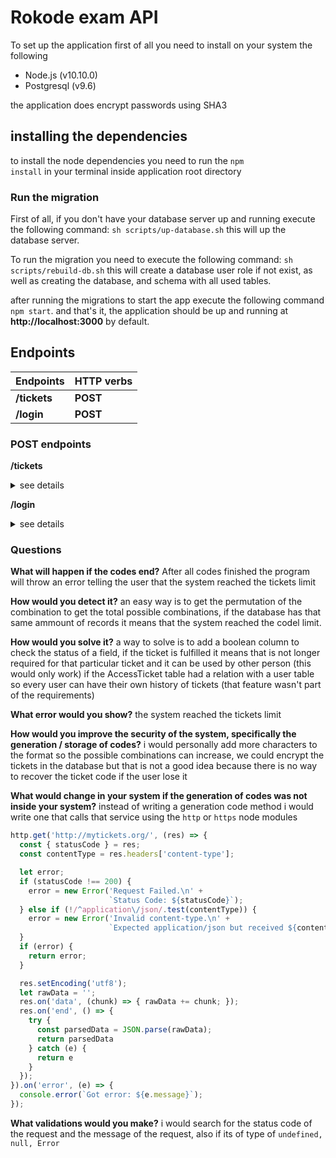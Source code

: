 # Rokode exam API

To set up the application first of all you need to install on your system the following
- Node.js (v10.10.0)
- Postgresql (v9.6)

the application does encrypt passwords using SHA3

## installing the dependencies
to install the node dependencies you need to run the <code>npm install</code> in your terminal inside application root directory

### Run the migration

First of all, if you don't have your database server up and running execute the following command: <code>sh scripts/up-database.sh</code>
this will up the database server.

To run the migration you need to execute the following command: <code>sh scripts/rebuild-db.sh</code>
this will create a database user role if not exist, as well as creating the database, and schema with all used tables.



after running the migrations to start the app execute the following command <code>npm start</code>.
and that's it, the application should be up and running at __http://localhost:3000__ by default.



## Endpoints

Endpoints    |  HTTP verbs    
------------ | -------------
__/tickets__ |  __POST__
__/login__   |  __POST__



### POST endpoints
__/tickets__
<details>
<summary>see details</summary>
  <details>
  <summary>request details</summary>
       <pre>
        {
        	"name": "Ernesto Salazar",
        	"password": "$miPassword0."
        }
      </pre>
  </details>
  
  <details>
  <summary>response</summary>
         <pre>
          {
              "id": 1,
              "name": "ernestos",
              "password": "91ad69198b9767bf1e4103b63658e23b9c9cc966125552a4ca5b02af4590cdb930011f880820b88feb626ac90eaef30d29533e688539b196c8cb89bda8d29e0b",
              "ticketCode": "HS-82",
              "updatedAt": "2018-09-19T19:47:26.016Z",
              "createdAt": "2018-09-19T19:47:26.016Z"
          }
        </pre>
  </details>
</details>

__/login__
<details>
<summary>see details</summary>
  <details>
  <summary>request details</summary>
       <pre>
        {
        	"name": "ernestos",
        	"password": "$miPassword0.",
        	"accessTicket": "HS-82"
        }
      </pre>
  </details>
  
  <details>
  <summary>response</summary>
         <pre>
          {
              "message": "welcome",
              "token": "eyJhbGciOiJIUzI1NiIsInR5cCI6IkpXVCJ9.eyJpZCI6MSwiaWF0IjoxNTM3Mzg2NTMyfQ.OMs6Hjh4z4i-xs82mo52NRlbUTkuBQ88U2T6SgSCaM0"
          }
        </pre>
  </details>
</details>



### Questions

__What will happen if the codes end?__
After all codes finished the program will throw an error telling the user that the system reached the tickets limit


__How would you detect it?__
an easy way is to get the permutation of the combination to get the total possible combinations, if the database has that same ammount of records
it means that the system reached the codel limit.

__How would you solve it?__
a way to solve is to add a boolean column to check the status of a field, if the ticket is fulfilled it means that is not longer required for that particular ticket
and it can be used by other person (this would only work) if the AccessTicket table had a relation with a user table so every user can have their own history of tickets
(that feature wasn't part of the requirements)

__What error would you show?__
the system reached the tickets limit

__How would you improve the security of the system, specifically the generation / storage of codes?__
i would personally add more characters to the format so the possible combinations can increase,
we could encrypt the tickets in the database but that is not a good idea because there is no way to recover the ticket code
if the user lose it

__What would change in your system if the generation of codes was not inside your system?__
instead of writing a generation code method i would write one that calls that service using the <code>http</code> or <code>https</code> node modules


```javascript
http.get('http://mytickets.org/', (res) => {
  const { statusCode } = res;
  const contentType = res.headers['content-type'];

  let error;
  if (statusCode !== 200) {
    error = new Error('Request Failed.\n' +
                      `Status Code: ${statusCode}`);
  } else if (!/^application\/json/.test(contentType)) {
    error = new Error('Invalid content-type.\n' +
                      `Expected application/json but received ${contentType}`);
  }
  if (error) {
    return error;
  }

  res.setEncoding('utf8');
  let rawData = '';
  res.on('data', (chunk) => { rawData += chunk; });
  res.on('end', () => {
    try {
      const parsedData = JSON.parse(rawData);
      return parsedData
    } catch (e) {
      return e
    }
  });
}).on('error', (e) => {
  console.error(`Got error: ${e.message}`);
});
```

__What validations would you make?__
i would search for the status code of the request and the message of the request, also if its of type of <code>undefined, null, Error</code>
